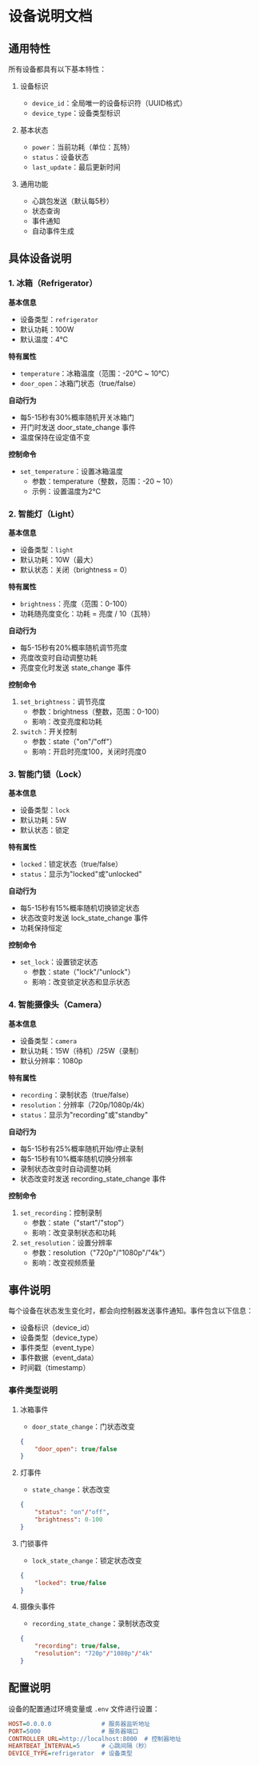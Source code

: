 # 设备说明文档

## 通用特性

所有设备都具有以下基本特性：

1. 设备标识
   - `device_id`：全局唯一的设备标识符（UUID格式）
   - `device_type`：设备类型标识

2. 基本状态
   - `power`：当前功耗（单位：瓦特）
   - `status`：设备状态
   - `last_update`：最后更新时间

3. 通用功能
   - 心跳包发送（默认每5秒）
   - 状态查询
   - 事件通知
   - 自动事件生成

## 具体设备说明

### 1. 冰箱（Refrigerator）

**基本信息**
- 设备类型：`refrigerator`
- 默认功耗：100W
- 默认温度：4℃

**特有属性**
- `temperature`：冰箱温度（范围：-20℃ ~ 10℃）
- `door_open`：冰箱门状态（true/false）

**自动行为**
- 每5-15秒有30%概率随机开关冰箱门
- 开门时发送 door_state_change 事件
- 温度保持在设定值不变

**控制命令**
- `set_temperature`：设置冰箱温度
  - 参数：temperature（整数，范围：-20 ~ 10）
  - 示例：设置温度为2℃

### 2. 智能灯（Light）

**基本信息**
- 设备类型：`light`
- 默认功耗：10W（最大）
- 默认状态：关闭（brightness = 0）

**特有属性**
- `brightness`：亮度（范围：0-100）
- 功耗随亮度变化：功耗 = 亮度 / 10（瓦特）

**自动行为**
- 每5-15秒有20%概率随机调节亮度
- 亮度改变时自动调整功耗
- 亮度变化时发送 state_change 事件

**控制命令**
1. `set_brightness`：调节亮度
   - 参数：brightness（整数，范围：0-100）
   - 影响：改变亮度和功耗
2. `switch`：开关控制
   - 参数：state（"on"/"off"）
   - 影响：开启时亮度100，关闭时亮度0

### 3. 智能门锁（Lock）

**基本信息**
- 设备类型：`lock`
- 默认功耗：5W
- 默认状态：锁定

**特有属性**
- `locked`：锁定状态（true/false）
- `status`：显示为"locked"或"unlocked"

**自动行为**
- 每5-15秒有15%概率随机切换锁定状态
- 状态改变时发送 lock_state_change 事件
- 功耗保持恒定

**控制命令**
- `set_lock`：设置锁定状态
  - 参数：state（"lock"/"unlock"）
  - 影响：改变锁定状态和显示状态

### 4. 智能摄像头（Camera）

**基本信息**
- 设备类型：`camera`
- 默认功耗：15W（待机）/25W（录制）
- 默认分辨率：1080p

**特有属性**
- `recording`：录制状态（true/false）
- `resolution`：分辨率（720p/1080p/4k）
- `status`：显示为"recording"或"standby"

**自动行为**
- 每5-15秒有25%概率随机开始/停止录制
- 每5-15秒有10%概率随机切换分辨率
- 录制状态改变时自动调整功耗
- 状态改变时发送 recording_state_change 事件

**控制命令**
1. `set_recording`：控制录制
   - 参数：state（"start"/"stop"）
   - 影响：改变录制状态和功耗
2. `set_resolution`：设置分辨率
   - 参数：resolution（"720p"/"1080p"/"4k"）
   - 影响：改变视频质量

## 事件说明

每个设备在状态发生变化时，都会向控制器发送事件通知。事件包含以下信息：
- 设备标识（device_id）
- 设备类型（device_type）
- 事件类型（event_type）
- 事件数据（event_data）
- 时间戳（timestamp）

### 事件类型说明

1. 冰箱事件
   - `door_state_change`：门状态改变
   ```json
   {
       "door_open": true/false
   }
   ```

2. 灯事件
   - `state_change`：状态改变
   ```json
   {
       "status": "on"/"off",
       "brightness": 0-100
   }
   ```

3. 门锁事件
   - `lock_state_change`：锁定状态改变
   ```json
   {
       "locked": true/false
   }
   ```

4. 摄像头事件
   - `recording_state_change`：录制状态改变
   ```json
   {
       "recording": true/false,
       "resolution": "720p"/"1080p"/"4k"
   }
   ```

## 配置说明

设备的配置通过环境变量或 `.env` 文件进行设置：

```ini
HOST=0.0.0.0              # 服务器监听地址
PORT=5000                 # 服务器端口
CONTROLLER_URL=http://localhost:8000  # 控制器地址
HEARTBEAT_INTERVAL=5      # 心跳间隔（秒）
DEVICE_TYPE=refrigerator  # 设备类型
``` 